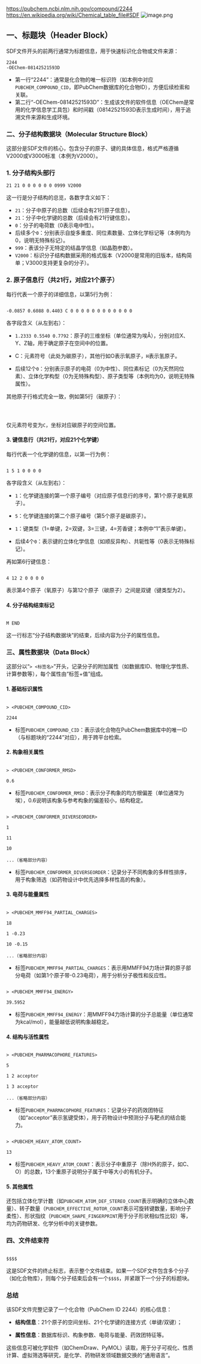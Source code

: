 https://pubchem.ncbi.nlm.nih.gov/compound/2244
https://en.wikipedia.org/wiki/Chemical_table_file#SDF
![image.png](https://s2.loli.net/2025/08/15/Xh8K59tnaDpl4Zz.png)

## **一、标题块（Header Block）**

SDF文件开头的前两行通常为标题信息，用于快速标识化合物或文件来源：

```
2244
-OEChem-08142521593D

```

- 第一行“2244”：通常是化合物的唯一标识符（如本例中对应`PUBCHEM_COMPOUND_CID`，即PubChem数据库的化合物ID），方便后续检索和关联。
- 第二行“-OEChem-08142521593D”：生成该文件的软件信息（OEChem是常用的化学信息学工具包）和时间戳（08142521593D表示生成时间），用于追溯文件来源和生成环境。

### **二、分子结构数据块（Molecular Structure Block）**

这部分是SDF文件的核心，包含分子的原子、键的具体信息，格式严格遵循V2000或V3000标准（本例为V2000）。
### **1. 分子结构头部行**

```
21 21 0 0 0 0 0 0 0999 V2000
```

这一行是分子结构的总览，各数字含义如下：

- `21`：分子中原子的总数（后续会有21行原子信息）。
- `21`：分子中化学键的总数（后续会有21行键信息）。
- `0`：分子的电荷数（0表示电中性）。
- 后续多个`0`：分别表示自旋多重度、同位素数量、立体化学标记等（本例均为0，说明无特殊标记）。
- `999`：表该分子无特定的结晶学信息（如晶胞参数）。
- `V2000`：标识分子结构数据采用的格式版本（V2000是常用的旧版本，结构简单；V3000支持更复杂的分子）。
### **2. 原子信息行（共21行，对应21个原子）**

每行代表一个原子的详细信息，以第5行为例：

```

-0.0857 0.6088 0.4403 C 0 0 0 0 0 0 0 0 0 0 0 0

```

各字段含义（从左到右）：

- `1.2333 0.5540 0.7792`：原子的三维坐标（单位通常为埃Å），分别对应X、Y、Z轴，用于确定原子在空间中的位置。

- C：元素符号（此处为碳原子），其他行如O表示氧原子，`H`表示氢原子。

- 后续12个`0`：分别表示原子的电荷（0为中性）、同位素标记（0为天然同位素）、立体化学构型（0为无特殊构型）、原子类型等（本例均为0，说明无特殊属性）。

  

其他原子行格式完全一致，例如第5行（碳原子）：

```



```

仅元素符号变为`C`，坐标对应碳原子的空间位置。

  
  

#### **3. 键信息行（共21行，对应21个化学键）**

每行代表一个化学键的信息，以第一行为例：

```

1 5 1 0 0 0 0

```

各字段含义（从左到右）：

- `1`：化学键连接的第一个原子编号（对应原子信息行的序号，第1个原子是氧原子）。

- `5`：化学键连接的第二个原子编号（第5个原子是碳原子）。

- `1`：键类型（1=单键，2=双键，3=三键，4=芳香键；本例中“1”表示单键）。

- 后续4个`0`：表示键的立体化学信息（如顺反异构）、共轭性等（0表示无特殊标记）。

  

再如第6行键信息：

```

4 12 2 0 0 0 0

```

表示第4个原子（氧原子）与第12个原子（碳原子）之间是双键（键类型为2）。

  
  

#### **4. 分子结构结束标记**

```

M END

```

这一行标志“分子结构数据块”的结束，后续内容为分子的属性信息。

  
  

### **三、属性数据块（Data Block）**

这部分以“`> <标签名>`”开头，记录分子的附加属性（如数据库ID、物理化学性质、计算参数等），每个属性由“标签+值”组成。

  

#### **1. 基础标识属性**

```

> <PUBCHEM_COMPOUND_CID>

2244

```

- 标签`PUBCHEM_COMPOUND_CID`：表示该化合物在PubChem数据库中的唯一ID（与标题块的“2244”对应），用于跨平台检索。

  
  

#### **2. 构象相关属性**

```

> <PUBCHEM_CONFORMER_RMSD>

0.6

```

- 标签`PUBCHEM_CONFORMER_RMSD`：表示分子构象的均方根偏差（单位通常为埃），0.6说明该构象与参考构象的偏差较小，结构稳定。

  

```

> <PUBCHEM_CONFORMER_DIVERSEORDER>

1

11

10

...（省略部分内容）

```

- 标签`PUBCHEM_CONFORMER_DIVERSEORDER`：记录分子不同构象的多样性排序，用于构象筛选（如药物设计中优先选择多样性高的构象）。

  
  

#### **3. 电荷与能量属性**

```

> <PUBCHEM_MMFF94_PARTIAL_CHARGES>

18

1 -0.23

10 -0.15

...（省略部分内容）

```

- 标签`PUBCHEM_MMFF94_PARTIAL_CHARGES`：表示用MMFF94力场计算的原子部分电荷（如第1个原子带-0.23电荷），用于分析分子极性和反应性。

  

```

> <PUBCHEM_MMFF94_ENERGY>

39.5952

```

- 标签`PUBCHEM_MMFF94_ENERGY`：用MMFF94力场计算的分子总能量（单位通常为kcal/mol），能量越低说明构象越稳定。

  
  

#### **4. 结构与活性属性**

```

> <PUBCHEM_PHARMACOPHORE_FEATURES>

5

1 2 acceptor

1 3 acceptor

...（省略部分内容）

```

- 标签`PUBCHEM_PHARMACOPHORE_FEATURES`：记录分子的药效团特征（如“acceptor”表示氢键受体），用于药物设计中预测分子与靶点的结合能力。

  

```

> <PUBCHEM_HEAVY_ATOM_COUNT>

13

```

- 标签`PUBCHEM_HEAVY_ATOM_COUNT`：表示分子中重原子（除H外的原子，如C、O）的总数，13个重原子说明分子属于中等大小的有机分子。

  
  

#### **5. 其他属性**

还包括立体化学计数（如`PUBCHEM_ATOM_DEF_STEREO_COUNT`表示明确的立体中心数量）、转子数量（`PUBCHEM_EFFECTIVE_ROTOR_COUNT`表示可旋转键数量，影响分子柔性）、形状指纹（`PUBCHEM_SHAPE_FINGERPRINT`用于分子形状相似性比较）等，均为药物研发、化学分析中的关键参数。

  
  

### **四、文件结束符**

```

$$$$

```

这是SDF文件的终止标志，表示整个文件结束。如果一个SDF文件包含多个分子（如化合物库），则每个分子结束后会有一个`$$$$`，并紧跟下一个分子的标题块。

  
  

### **总结**

该SDF文件完整记录了一个化合物（PubChem ID 2244）的核心信息：

- **结构信息**：21个原子的空间坐标、21个化学键的连接方式（单键/双键）；

- **属性信息**：数据库标识、构象参数、电荷与能量、药效团特征等。

  

这些信息可被化学软件（如ChemDraw、PyMOL）读取，用于分子可视化、性质计算、虚拟筛选等研究，是化学、药物研发领域数据交换的“通用语言”。